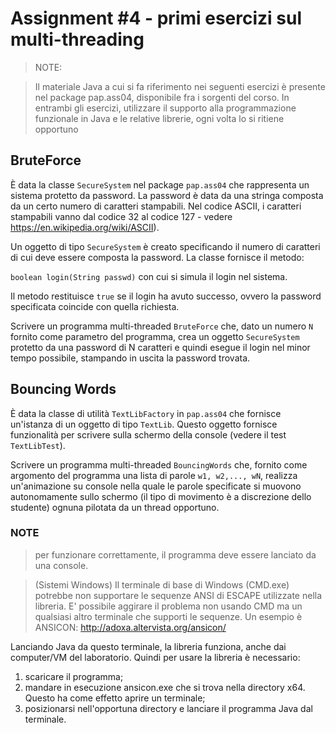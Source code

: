 # Assignment #4 - primi esercizi sul multi-threading

> NOTE:

> Il materiale Java a cui si fa riferimento nei seguenti esercizi è presente nel package pap.ass04, disponibile fra i sorgenti del corso.
> In entrambi gli esercizi, utilizzare il supporto alla programmazione funzionale in Java e le relative librerie, ogni volta lo si ritiene opportuno

## BruteForce

È data la classe `SecureSystem` nel package `pap.ass04` che rappresenta un sistema protetto da password. La password è data da una stringa composta da un certo numero di caratteri stampabili. Nel codice ASCII, i caratteri stampabili vanno dal codice 32 al codice 127 - vedere https://en.wikipedia.org/wiki/ASCII).

Un oggetto di tipo `SecureSystem` è creato specificando il numero di caratteri di cui deve essere composta la password. La classe fornisce il metodo:

`boolean login(String passwd)` con cui si simula il login nel sistema.

Il metodo restituisce `true` se il login ha avuto successo, ovvero la password specificata coincide con quella richiesta.

Scrivere un programma multi-threaded `BruteForce` che, dato un numero `N` fornito come parametro del programma, crea un oggetto `SecureSystem` protetto da una password di N caratteri e quindi esegue il login nel minor tempo possibile, stampando in uscita la password trovata.

## Bouncing Words

È data la classe di utilità `TextLibFactory` in `pap.ass04` che fornisce un'istanza di un oggetto di tipo `TextLib`. Questo oggetto fornisce funzionalità per scrivere sulla schermo della console (vedere il test `TextLibTest`).

Scrivere un programma multi-threaded `BouncingWords` che, fornito come argomento del programma una lista di parole `w1, w2,..., wN`, realizza un'animazione su console nella quale le parole specificate si muovono autonomamente sullo schermo (il tipo di movimento è a discrezione dello studente) ognuna pilotata da un thread opportuno.

### NOTE

> per funzionare correttamente, il programma deve essere lanciato da una console.

> (Sistemi Windows) Il terminale di base di Windows (CMD.exe) potrebbe non supportare le sequenze ANSI di ESCAPE utilizzate nella libreria. E' possibile aggirare il problema non usando CMD ma un qualsiasi altro terminale che supporti le sequenze. Un esempio è ANSICON: http://adoxa.altervista.org/ansicon/

Lanciando Java da questo terminale, la libreria funziona, anche dai computer/VM del laboratorio. Quindi per usare la libreria è necessario:

1. scaricare il programma;
2. mandare in esecuzione ansicon.exe che si trova nella directory x64. Questo ha come effetto aprire un terminale;
3. posizionarsi nell'opportuna directory e lanciare il programma Java dal terminale.

